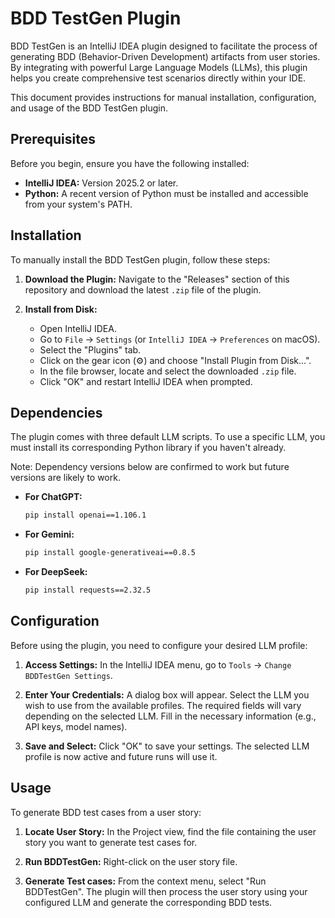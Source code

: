 # BDD TestGen Plugin

<!-- Plugin description -->
BDD TestGen is an IntelliJ IDEA plugin designed to facilitate the process of generating BDD (Behavior-Driven Development) artifacts from user stories. By integrating with powerful Large Language Models (LLMs), this plugin helps you create comprehensive test scenarios directly within your IDE.
<!-- Plugin description end -->

This document provides instructions for manual installation, configuration, and usage of the BDD TestGen plugin.

## Prerequisites

Before you begin, ensure you have the following installed:

*   **IntelliJ IDEA:** Version 2025.2 or later.
*   **Python:** A recent version of Python must be installed and accessible from your system's PATH.

## Installation

To manually install the BDD TestGen plugin, follow these steps:

1.  **Download the Plugin:**
    Navigate to the "Releases" section of this repository and download the latest `.zip` file of the plugin.

2.  **Install from Disk:**
    *   Open IntelliJ IDEA.
    *   Go to `File` -> `Settings` (or `IntelliJ IDEA` -> `Preferences` on macOS).
    *   Select the "Plugins" tab.
    *   Click on the gear icon (⚙️) and choose "Install Plugin from Disk...".
    *   In the file browser, locate and select the downloaded `.zip` file.
    *   Click "OK" and restart IntelliJ IDEA when prompted.

## Dependencies

The plugin comes with three default LLM scripts. To use a specific LLM, you must install its corresponding Python library if you haven't already.

Note: Dependency versions below are confirmed to work but future versions are likely to work.
*   **For ChatGPT:**
    ```bash
    pip install openai==1.106.1
    ```

*   **For Gemini:**
    ```bash
    pip install google-generativeai==0.8.5
    ```

*   **For DeepSeek:**
    ```bash
    pip install requests==2.32.5
    ```

## Configuration

Before using the plugin, you need to configure your desired LLM profile:

1.  **Access Settings:**
    In the IntelliJ IDEA menu, go to `Tools` -> `Change BDDTestGen Settings`.

2.  **Enter Your Credentials:**
    A dialog box will appear. Select the LLM you wish to use from the available profiles. The required fields will vary depending on the selected LLM. Fill in the necessary information (e.g., API keys, model names).

3.  **Save and Select:**
    Click "OK" to save your settings. The selected LLM profile is now active and future runs will use it.

## Usage

To generate BDD test cases from a user story:

1.  **Locate User Story:**
    In the Project view, find the file containing the user story you want to generate test cases for.

2.  **Run BDDTestGen:**
    Right-click on the user story file.

3.  **Generate Test cases:**
    From the context menu, select "Run BDDTestGen". The plugin will then process the user story using your configured LLM and generate the corresponding BDD tests.